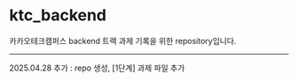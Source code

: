 # ktc_backend  
카카오테크캠퍼스 backend 트랙 과제 기록을 위한 repository입니다.

---

2025.04.28 추가 : repo 생성, [1단계] 과제 파일 추가
